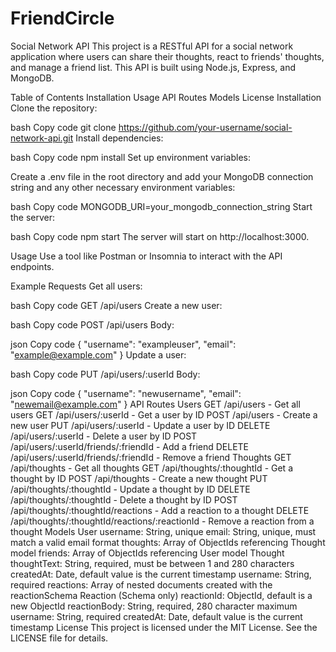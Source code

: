 # FriendCircle

Social Network API
This project is a RESTful API for a social network application where users can share their thoughts, react to friends' thoughts, and manage a friend list. This API is built using Node.js, Express, and MongoDB.

Table of Contents
Installation
Usage
API Routes
Models
License
Installation
Clone the repository:

bash
Copy code
git clone https://github.com/your-username/social-network-api.git
Install dependencies:

bash
Copy code
npm install
Set up environment variables:

Create a .env file in the root directory and add your MongoDB connection string and any other necessary environment variables:

bash
Copy code
MONGODB_URI=your_mongodb_connection_string
Start the server:

bash
Copy code
npm start
The server will start on http://localhost:3000.

Usage
Use a tool like Postman or Insomnia to interact with the API endpoints.

Example Requests
Get all users:

bash
Copy code
GET /api/users
Create a new user:

bash
Copy code
POST /api/users
Body:

json
Copy code
{
    "username": "exampleuser",
    "email": "example@example.com"
}
Update a user:

bash
Copy code
PUT /api/users/:userId
Body:

json
Copy code
{
    "username": "newusername",
    "email": "newemail@example.com"
}
API Routes
Users
GET /api/users - Get all users
GET /api/users/:userId - Get a user by ID
POST /api/users - Create a new user
PUT /api/users/:userId - Update a user by ID
DELETE /api/users/:userId - Delete a user by ID
POST /api/users/:userId/friends/:friendId - Add a friend
DELETE /api/users/:userId/friends/:friendId - Remove a friend
Thoughts
GET /api/thoughts - Get all thoughts
GET /api/thoughts/:thoughtId - Get a thought by ID
POST /api/thoughts - Create a new thought
PUT /api/thoughts/:thoughtId - Update a thought by ID
DELETE /api/thoughts/:thoughtId - Delete a thought by ID
POST /api/thoughts/:thoughtId/reactions - Add a reaction to a thought
DELETE /api/thoughts/:thoughtId/reactions/:reactionId - Remove a reaction from a thought
Models
User
username: String, unique
email: String, unique, must match a valid email format
thoughts: Array of ObjectIds referencing Thought model
friends: Array of ObjectIds referencing User model
Thought
thoughtText: String, required, must be between 1 and 280 characters
createdAt: Date, default value is the current timestamp
username: String, required
reactions: Array of nested documents created with the reactionSchema
Reaction (Schema only)
reactionId: ObjectId, default is a new ObjectId
reactionBody: String, required, 280 character maximum
username: String, required
createdAt: Date, default value is the current timestamp
License
This project is licensed under the MIT License. See the LICENSE file for details.

